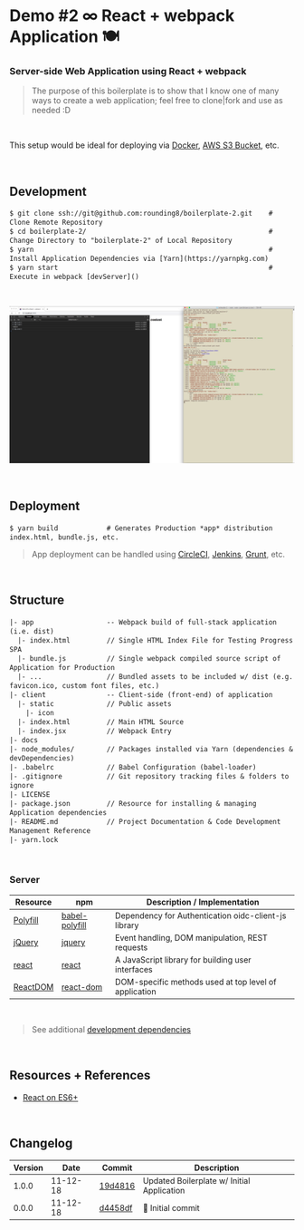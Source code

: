 
# Demo #2 ∞ React + webpack Application 🍽

### Server-side Web Application using React + webpack

> The purpose of this boilerplate is to show that I know one of many ways to create a web application; feel free to clone|fork and use as needed :D

<br>

This setup would be ideal for deploying via [Docker](https://www.docker.com), [AWS S3 Bucket](https://aws.amazon.com/s3), etc.

<br>

## Development

```
$ git clone ssh://git@github.com:rounding8/boilerplate-2.git    # Clone Remote Repository
$ cd boilerplate-2/                                             # Change Directory to "boilerplate-2" of Local Repository
$ yarn                                                          # Install Application Dependencies via [Yarn](https://yarnpkg.com)
$ yarn start                                                    # Execute in webpack [devServer]()
```

<br>

![screenshot-1](https://github.com/rounding8/boilerplate-2/blob/master/docs/screenshot-1.jpg)

<br>

## Deployment

```
$ yarn build            # Generates Production *app* distribution index.html, bundle.js, etc.
```

> App deployment can be handled using [CircleCI](https://circleci.com), [Jenkins](https://jenkins.io), [Grunt](https://gruntjs.com), etc.

<br>

## Structure

```
|- app                  -- Webpack build of full-stack application (i.e. dist)
  |- index.html         // Single HTML Index File for Testing Progress SPA
  |- bundle.js          // Single webpack compiled source script of Application for Production
  |- ...                // Bundled assets to be included w/ dist (e.g. favicon.ico, custom font files, etc.)
|- client               -- Client-side (front-end) of application
  |- static             // Public assets
    |- icon
  |- index.html         // Main HTML Source
  |- index.jsx          // Webpack Entry
|- docs
|- node_modules/        // Packages installed via Yarn (dependencies & devDependencies)
|- .babelrc             // Babel Configuration (babel-loader)
|- .gitignore           // Git repository tracking files & folders to ignore
|- LICENSE
|- package.json         // Resource for installing & managing Application dependencies
|- README.md            // Project Documentation & Code Development Management Reference
|- yarn.lock
```

<br>

### Server

| Resource                                            | npm                                                            | Description / Implementation                          |
|-----------------------------------------------------|----------------------------------------------------------------|-------------------------------------------------------|
| [Polyfill](https://babeljs.io/docs/usage/polyfill)  | [babel-polyfill](https://www.npmjs.com/package/babel-polyfill) | Dependency for Authentication oidc-client-js library  |
| [jQuery](https://jquery.com)                        | [jquery](https://www.npmjs.com/package/jquery)                 | Event handling, DOM manipulation, REST requests       |
| [react](https://reactjs.org)                        | [react](https://www.npmjs.com/package/react)                   | A JavaScript library for building user interfaces     |
| [ReactDOM](https://reactjs.org/docs/react-dom.html) | [react-dom](https://www.npmjs.com/package/react-dom)           | DOM-specific methods used at top level of application |

<br>

> See additional [development dependencies](https://github.com/rounding8/boilerplate-2/blob/master/package.json#L22-L32)

<br>

## Resources + References

* [React on ES6+](https://babeljs.io/blog/2015/06/07/react-on-es6-plus)

<br>

## Changelog

| Version | Date     | Commit                                                                                                | Description |
|---------|----------|-------------------------------------------------------------------------------------------------------|-------------|
| 1.0.0   | 11-12-18 | [19d4816](https://github.com/rounding8/boilerplate-2/commit/2c59de8d132f2c26dca35913820c70218360e82b) | Updated Boilerplate w/ Initial Application |
| 0.0.0   | 11-12-18 | [d4458df](https://github.com/rounding8/boilerplate-2/commit/d4458dff80db7f09a930f74fc58d63cc8a11ff2d) | 🎉  Initial commit |
